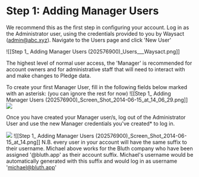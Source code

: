 # Step 1: Adding Manager Users

We recommend this as the first step in configuring your account. Log in
as the Administrator user, using the credentials provided to you by
Waysact (admin@abc.xyz). Navigate to the Users page and click \'New
User\'

![[Step 1_ Adding Manager Users (202576900)_Users___Waysact.png]]

The highest level of normal user access, the \'Manager\' is recommended
for account owners and for administrative staff that will need to
interact with and make changes to Pledge data.

To create your first Manager User, fill in the following fields below
marked with an asterisk: (you can ignore the rest for now)
![[Step 1_ Adding Manager Users (202576900)_Screen_Shot_2014-06-15_at_14_06_29.png]]
![](https://waysact.zendesk.com/hc/en-us/article_attachments/200851650/Screen_Shot_2014-06-15_at_14_06_29.png)

Once you have created your Manager user/s, log out of the Administrator
User and use the new Manager credentials you\'ve created\* to log in.

![](https://waysact.zendesk.com/hc/en-us/article_attachments/200868264/Screen_Shot_2014-06-15_at_14.16.15.png)
![[Step 1_ Adding Manager Users (202576900)_Screen_Shot_2014-06-15_at_14.png]]
N.B. every user in your account will have the same suffix to their
username. Michael above works for the Bluth company who have been
assigned \'@bluth.app\' as their account suffix. Michael\'s username
would be automatically generated with this suffix and would log in as
username \'michael@bluth.app\'

 
